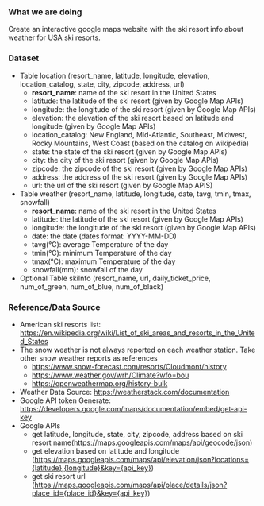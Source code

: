 <h3> What we are doing </h3>

Create an interactive google maps website with the ski resort info about weather for USA ski resorts.

<h3> Dataset </h3>

* Table location (resort_name, latitude, longitude, elevation, location_catalog, state, city, zipcode, address, url)
  - <B>resort_name</B>: name of the ski resort in the United States 
  - latitude: the latitude of the ski resort (given by Google Map APIs)
  - longitude: the longitude of the ski resort (given by Google Map APIs)
  - elevation: the elevation of the ski resort based on latitude and longitude (given by Google Map APIs)
  - location_catalog: New England, Mid-Atlantic, Southeast, Midwest, Rocky Mountains, West Coast (based on the catalog on wikipedia)
  - state: the state of the ski resort (given by Google Map APIs)
  - city: the city of the ski resort (given by Google Map APIs)
  - zipcode: the zipcode of the ski resort (given by Google Map APIs)
  - address: the address of the ski resort (given by Google Map APIs)
  - url: the url of the ski resort (given by Google Map APIS)
* Table weather (resort_name, latitude, longitude, date, tavg, tmin, tmax, snowfall)
  - <B>resort_name</B>: name of the ski resort in the United States 
  - latitude: the latitude of the ski resort (given by Google Map APIs)
  - longitude: the longitude of the ski resort (given by Google Map APIs)
  - date: the date (dates format: YYYY-MM-DD) 
  - tavg(°C):	average Temperature of the day
  - tmin(°C):	minimum Temperature of the day
  - tmax(°C):	maximum Temperature of the day
  - snowfall(mm): snowfall of the day
* Optional Table skiInfo (resort_name, url, daily_ticket_price, num_of_green, num_of_blue, num_of_black)

<h3> Reference/Data Source </h3>

* American ski resorts list: https://en.wikipedia.org/wiki/List_of_ski_areas_and_resorts_in_the_United_States
* The snow weather is not always reported on each weather station. Take other snow weather reports as references
  - https://www.snow-forecast.com/resorts/Cloudmont/history
  - https://www.weather.gov/wrh/Climate?wfo=bou
  - https://openweathermap.org/history-bulk
* Weather Data Source: https://weatherstack.com/documentation
* Google API token Generate: https://developers.google.com/maps/documentation/embed/get-api-key
* Google APIs
  - get latitude, longitude, state, city, zipcode, address based on ski resort name(https://maps.googleapis.com/maps/api/geocode/json)
  - get elevation based on latitude and longitude (https://maps.googleapis.com/maps/api/elevation/json?locations={latitude},{longitude}&key={api_key})
  - get ski resort url (https://maps.googleapis.com/maps/api/place/details/json?place_id={place_id}&key={api_key})
